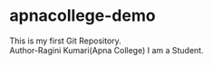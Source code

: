 # apnacollege-demo
This is my first Git Repository.
<br>
Author-Ragini Kumari(Apna College)
I am a Student.
